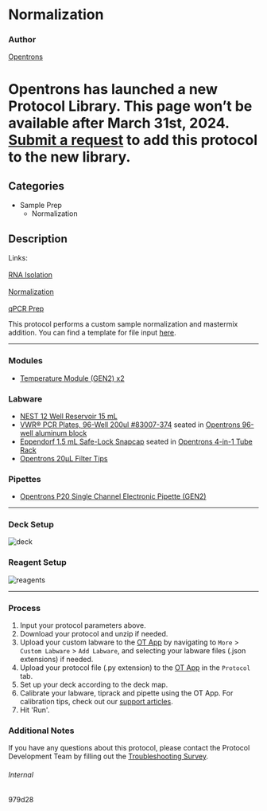 # Normalization

### Author
[Opentrons](https://opentrons.com/)


# Opentrons has launched a new Protocol Library. This page won’t be available after March 31st, 2024. [Submit a request](https://docs.google.com/forms/d/e/1FAIpQLSdYYp9QCKow4nn0KlCVsMS3HX0eJ0N9O7-erajKvcpT0lWbSg/viewform) to add this protocol to the new library.

## Categories
* Sample Prep
    * Normalization

## Description

Links:
<br></br>
[RNA Isolation](./979d28)
<br></br>
[Normalization](./979d28-normalization)
<br></br>
[qPCR Prep](./979d28-pcr)

This protocol performs a custom sample normalization and mastermix addition. You can find a template for file input [here](https://opentrons-protocol-library-website.s3.amazonaws.com/custom-README-images/979d28-normalization/ex.csv).

---

### Modules
* [Temperature Module (GEN2) x2](https://shop.opentrons.com/collections/hardware-modules/products/tempdeck)

### Labware
* [NEST 12 Well Reservoir 15 mL](https://labware.opentrons.com/nest_12_reservoir_15ml)
* [VWR® PCR Plates, 96-Well 200ul #83007-374](https://us.vwr.com/store/product/36797606/vwr-pcr-plates-96-well) seated in [Opentrons 96-well aluminum block](https://shop.opentrons.com/aluminum-block-set/)
* [Eppendorf 1.5 mL Safe-Lock Snapcap](https://online-shop.eppendorf.us/US-en/Laboratory-Consumables-44512/Tubes-44515/Eppendorf-Safe-Lock-Tubes-PF-8863.html) seated in [Opentrons 4-in-1 Tube Rack](https://shop.opentrons.com/4-in-1-tube-rack-set/)
* [Opentrons 20µL Filter Tips](https://shop.opentrons.com/opentrons-20ul-filter-tips/)

### Pipettes
* [Opentrons P20 Single Channel Electronic Pipette (GEN2)](https://shop.opentrons.com/single-channel-electronic-pipette-p20/)

---

### Deck Setup
![deck](https://opentrons-protocol-library-website.s3.amazonaws.com/custom-README-images/979d28-normalization/deck.png)

### Reagent Setup

![reagents](https://opentrons-protocol-library-website.s3.amazonaws.com/custom-README-images/979d28-normalization/reagents.png)

---

### Process
1. Input your protocol parameters above.
2. Download your protocol and unzip if needed.
3. Upload your custom labware to the [OT App](https://opentrons.com/ot-app) by navigating to `More` > `Custom Labware` > `Add Labware`, and selecting your labware files (.json extensions) if needed.
4. Upload your protocol file (.py extension) to the [OT App](https://opentrons.com/ot-app) in the `Protocol` tab.
5. Set up your deck according to the deck map.
6. Calibrate your labware, tiprack and pipette using the OT App. For calibration tips, check out our [support articles](https://support.opentrons.com/en/collections/1559720-guide-for-getting-started-with-the-ot-2).
7. Hit 'Run'.

### Additional Notes
If you have any questions about this protocol, please contact the Protocol Development Team by filling out the [Troubleshooting Survey](https://protocol-troubleshooting.paperform.co/).

###### Internal
979d28
